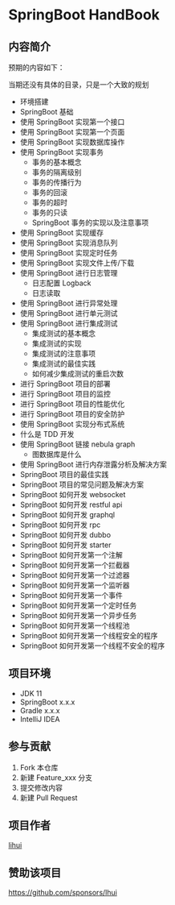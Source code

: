 # SpringBoot HandBook

## 内容简介

预期的内容如下：

当期还没有具体的目录，只是一个大致的规划

- 环境搭建
- SpringBoot 基础
- 使用 SpringBoot 实现第一个接口
- 使用 SpringBoot 实现第一个页面
- 使用 SpringBoot 实现数据库操作
- 使用 SpringBoot 实现事务
  - 事务的基本概念
  - 事务的隔离级别
  - 事务的传播行为
  - 事务的回滚
  - 事务的超时
  - 事务的只读
  - SpringBoot 事务的实现以及注意事项
- 使用 SpringBoot 实现缓存
- 使用 SpringBoot 实现消息队列
- 使用 SpringBoot 实现定时任务
- 使用 SpringBoot 实现文件上传/下载
- 使用 SpringBoot 进行日志管理
  - 日志配置 Logback
  - 日志读取
- 使用 SpringBoot 进行异常处理
- 使用 SpringBoot 进行单元测试
- 使用 SpringBoot 进行集成测试
  - 集成测试的基本概念
  - 集成测试的实现
  - 集成测试的注意事项
  - 集成测试的最佳实践
  - 如何减少集成测试的重启次数
- 进行 SpringBoot 项目的部署
- 进行 SpringBoot 项目的监控
- 进行 SpringBoot 项目的性能优化
- 进行 SpringBoot 项目的安全防护
- 使用 SpringBoot 实现分布式系统
- 什么是 TDD 开发
- 使用 SpringBoot 链接 nebula graph
  - 图数据库是什么
- 使用 SpringBoot 进行内存泄露分析及解决方案
- SpringBoot 项目的最佳实践
- SpringBoot 项目的常见问题及解决方案
- SpringBoot 如何开发 websocket
- SpringBoot 如何开发 restful api
- SpringBoot 如何开发 graphql
- SpringBoot 如何开发 rpc
- SpringBoot 如何开发 dubbo
- SpringBoot 如何开发 starter
- SpringBoot 如何开发第一个注解
- SpringBoot 如何开发第一个拦截器
- SpringBoot 如何开发第一个过滤器
- SpringBoot 如何开发第一个监听器
- SpringBoot 如何开发第一个事件
- SpringBoot 如何开发第一个定时任务
- SpringBoot 如何开发第一个异步任务
- SpringBoot 如何开发第一个线程池
- SpringBoot 如何开发第一个线程安全的程序
- SpringBoot 如何开发第一个线程不安全的程序

## 项目环境

- JDK 11
- SpringBoot x.x.x
- Gradle x.x.x
- IntelliJ IDEA

## 参与贡献

1. Fork 本仓库
2. 新建 Feature_xxx 分支
3. 提交修改内容
4. 新建 Pull Request

## 项目作者

 [lihui](https://github.com/lhui)

## 赞助该项目

<https://github.com/sponsors/lhui>
